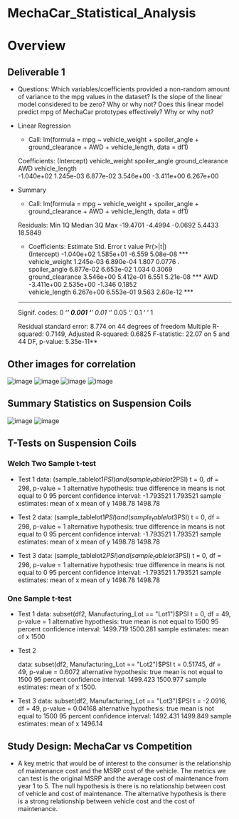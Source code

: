 # MechaCar_Statistical_Analysis

# Overview

## Deliverable 1

- Questions: Which variables/coefficients provided a non-random amount of variance to the mpg values in the dataset?
Is the slope of the linear model considered to be zero? Why or why not?
Does this linear model predict mpg of MechaCar prototypes effectively? Why or why not?

 - Linear Regression

 	- Call:
	lm(formula = mpg ~ vehicle_weight + spoiler_angle + ground_clearance + 
	    AWD + vehicle_length, data = df1)

	Coefficients:
	     (Intercept)    vehicle_weight     spoiler_angle  ground_clearance               AWD    vehicle_length  
	      -1.040e+02         1.245e-03         6.877e-02         3.546e+00        -3.411e+00         6.267e+00 

- Summary 

	- Call:
	lm(formula = mpg ~ vehicle_weight + spoiler_angle + ground_clearance + 
	    AWD + vehicle_length, data = df1)

	Residuals:
	     Min       1Q   Median       3Q      Max 
	-19.4701  -4.4994  -0.0692   5.4433  18.5849 

	- Coefficients:
			   Estimate Std. Error t value Pr(>|t|)    
	(Intercept)      -1.040e+02  1.585e+01  -6.559 5.08e-08 ***
	vehicle_weight    1.245e-03  6.890e-04   1.807   0.0776 .  
	spoiler_angle     6.877e-02  6.653e-02   1.034   0.3069    
	ground_clearance  3.546e+00  5.412e-01   6.551 5.21e-08 ***
	AWD              -3.411e+00  2.535e+00  -1.346   0.1852    
	vehicle_length    6.267e+00  6.553e-01   9.563 2.60e-12 ***
	---
	Signif. codes:  0 ‘***’ 0.001 ‘**’ 0.01 ‘*’ 0.05 ‘.’ 0.1 ‘ ’ 1

	Residual standard error: 8.774 on 44 degrees of freedom
	Multiple R-squared:  0.7149,	Adjusted R-squared:  0.6825 
	F-statistic: 22.07 on 5 and 44 DF,  p-value: 5.35e-11**
	
## Other images for correlation
![image](https://user-images.githubusercontent.com/107594143/192124660-3ce7f13c-afeb-47c5-9869-a4d1ec0fc97c.png)
![image](https://user-images.githubusercontent.com/107594143/192124724-81f52545-e0da-4951-b364-a916428760ca.png)
![image](https://user-images.githubusercontent.com/107594143/192124734-a2298851-9464-4ea1-8ba6-2d31d51b18c1.png)
![image](https://user-images.githubusercontent.com/107594143/192124769-43d2e6a8-58a6-4105-bc07-5a9954bd8733.png)


## Summary Statistics on Suspension Coils

![image](https://user-images.githubusercontent.com/107594143/192124585-cdc1feef-4af5-4a31-a192-3e7f7cdb05be.png)
![image](https://user-images.githubusercontent.com/107594143/192124612-64c84428-185d-4b80-a665-d45575bfaf55.png)





## T-Tests on Suspension Coils

### Welch Two Sample t-test
 - Test 1
	data:  (sample_tablelot1$PSI) and (sample_tablelot2$PSI)
	t = 0, df = 298, p-value = 1
	alternative hypothesis: true difference in means is not equal to 0
	95 percent confidence interval:
	 -1.793521  1.793521
	sample estimates:
	mean of x mean of y 
	  1498.78   1498.78 

 - Test 2
	data:  (sample_tablelot1$PSI) and (sample_tablelot3$PSI)
	t = 0, df = 298, p-value = 1
	alternative hypothesis: true difference in means is not equal to 0
	95 percent confidence interval:
	 -1.793521  1.793521
	sample estimates:
	mean of x mean of y 
	  1498.78   1498.78 

 - Test 3
	data:  (sample_tablelot2$PSI) and (sample_tablelot3$PSI)
	t = 0, df = 298, p-value = 1
	alternative hypothesis: true difference in means is not equal to 0
	95 percent confidence interval:
	 -1.793521  1.793521
	sample estimates:
	mean of x mean of y 
	  1498.78   1498.78
### One Sample t-test

- Test 1
	data:  subset(df2, Manufacturing_Lot == "Lot1")$PSI
	t = 0, df = 49, p-value = 1
	alternative hypothesis: true mean is not equal to 1500
	95 percent confidence interval:
	 1499.719 1500.281
	sample estimates:
	mean of x 1500
	
- Test 2

	data:  subset(df2, Manufacturing_Lot == "Lot2")$PSI
	t = 0.51745, df = 49, p-value = 0.6072
	alternative hypothesis: true mean is not equal to 1500
	95 percent confidence interval:
	 1499.423 1500.977
	sample estimates:
	mean of x 1500.
	
- Test 3
	data:  subset(df2, Manufacturing_Lot == "Lot3")$PSI
	t = -2.0916, df = 49, p-value = 0.04168
	alternative hypothesis: true mean is not equal to 1500
	95 percent confidence interval:
	 1492.431 1499.849
	sample estimates:
	mean of x 1496.14

## Study Design: MechaCar vs Competition

- A key metric that would be of interest to the consumer is the relationship of maintenance cost and the MSRP cost of the vehicle. The metrics we can test is the original MSRP and the average cost of maintenance from year 1 to 5. The null hypothesis is there is no relationship between cost of vehicle and cost of maintenance. The alternative hypothesis is there is a strong relationship between vehicle cost and the cost of maintenance.

